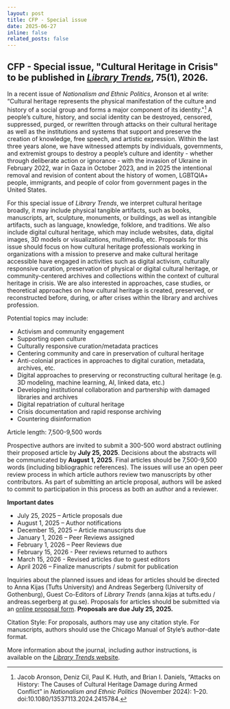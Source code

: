 ```yaml
---
layout: post
title: CFP - Special issue
date: 2025-06-27
inline: false
related_posts: false
---
```


## CFP - Special issue, "Cultural Heritage in Crisis" to be published in [*Library Trends*](https://www.press.jhu.edu/journals/library-trends), 75(1), 2026.

In a recent issue of *Nationalism and Ethnic Politics*, Aronson et al write: “Cultural heritage represents the physical manifestation of the culture and history of a social group and forms a major component of its identity."[^1] A people’s culture, history, and social identity can be destroyed, censored, suppressed, purged, or rewritten through attacks on their cultural heritage as well as the institutions and systems that support and preserve the creation of knowledge, free speech, and artistic expression. Within the last three years alone, we have witnessed attempts by individuals, governments, and extremist groups to destroy a people’s culture and identity - whether through deliberate action or ignorance -  with the invasion of Ukraine in February 2022, war in Gaza in October 2023, and in 2025 the intentional removal and revision of content about the history of women, LGBTQIA+ people, immigrants, and people of color from government pages in the United States. 

For this special issue of *Library Trends*, we interpret cultural heritage broadly, it may include physical tangible artifacts, such as books, manuscripts, art, sculpture, monuments, or buildings, as well as intangible artifacts, such as language, knowledge, folklore, and traditions. We also include digital cultural heritage, which may include websites, data, digital images, 3D models or visualizations, multimedia, etc. Proposals for this issue should focus on how cultural heritage professionals working in organizations with a mission to preserve and make cultural heritage accessible have engaged in activities such as digital activism, culturally responsive curation, preservation of physical or digital cultural heritage, or community-centered archives and collections within the context of cultural heritage in crisis. We are also interested in approaches, case studies, or theoretical approaches on how cultural heritage is created, preserved, or reconstructed before, during, or after crises within the library and archives profession.

Potential topics may include:

- Activism and community engagement
- Supporting open culture
- Culturally responsive curation/metadata practices
- Centering community and care in preservation of cultural heritage
- Anti-colonial practices in approaches to digital curation, metadata, archives, etc.
- Digital approaches to preserving or reconstructing cultural heritage (e.g. 3D modeling, machine learning, AI, linked data, etc.) 
- Developing institutional collaboration and partnership with damaged libraries and archives
- Digital repatriation of cultural heritage
- Crisis documentation and rapid response archiving
- Countering disinformation

Article length: 7,500-9,500 words

Prospective authors are invited to submit a 300-500 word abstract outlining their proposed article by **July 25, 2025**. Decisions about the abstracts will be communicated by **August 1, 2025**. Final articles should be 7,500-9,500 words (including bibliographic references). The issues will use an open peer review process in which article authors review two manuscripts by other contributors. As part of submitting an article proposal, authors will be asked to commit to participation in this process as both an author and a reviewer.  

**Important dates**
- July 25, 2025 – Article proposals due
- August 1, 2025 – Author notifications 
- December 15, 2025 – Article manuscripts due 
- January 1, 2026 – Peer Reviews assigned 
- February 1, 2026  – Peer Reviews due
- February 15, 2026 - Peer reviews returned to authors
- March 15, 2026 - Revised articles due to guest editors
- April 2026 – Finalize manuscripts / submit for publication

Inquiries about the planned issues and ideas for articles should be directed to Anna Kijas (Tufts University) and Andreas Segerberg (University of Gothenburg), Guest Co-Editors of *Library Trends* (anna.kijas at tufts.edu / andreas.segerberg at gu.se). Proposals for articles should be submitted via an [online proposal form](https://forms.gle/XBEcSSh5hwRS8Mag8). **Proposals are due July 25, 2025.**

Citation Style: For proposals, authors may use any citation style. For manuscripts, authors should use the Chicago Manual of Style’s author-date format.

More information about the journal, including author instructions, is available on the [*Library Trends* website](https://www.press.jhu.edu/journals/library-trends). 


[^1]: Jacob Aronson, Deniz Cil, Paul K. Huth, and Brian I. Daniels, “Attacks on History: The Causes of Cultural Heritage Damage during Armed Conflict” in *Nationalism and Ethnic Politics* (November 2024): 1–20. doi:10.1080/13537113.2024.2415784.
